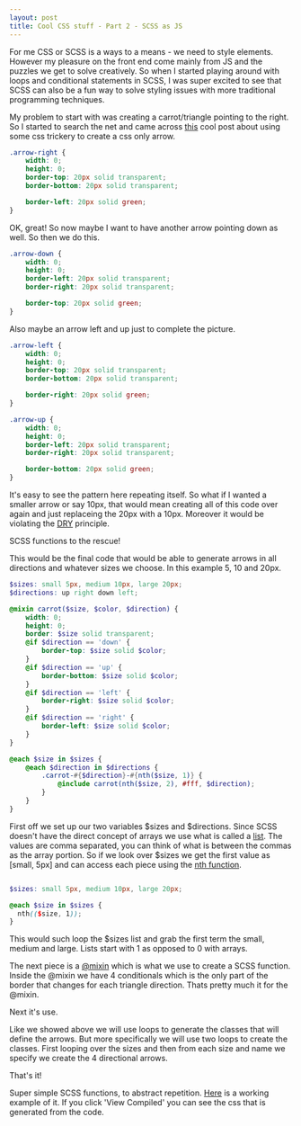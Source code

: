 ```yaml
---
layout: post
title: Cool CSS stuff - Part 2 - SCSS as JS
---
```


For me CSS or SCSS is a ways to a means - we need to style elements. However my pleasure on the front end come mainly from JS and the puzzles we get to solve creatively. So when I started playing around with loops and conditional statements in SCSS, I was super excited to see that SCSS can also be a fun way to solve styling issues with more traditional programming techniques.

My problem to start with was creating a carrot/triangle pointing to the right. So I started to search the net and came across [this](https://css-tricks.com/snippets/css/css-triangle/) cool post about using some css trickery to create a css only arrow.

```css
.arrow-right {
    width: 0;
    height: 0;
    border-top: 20px solid transparent;
    border-bottom: 20px solid transparent;

    border-left: 20px solid green;
}
```

OK, great! So now maybe I want to have another arrow pointing down as well. So then we do this.

```css
.arrow-down {
    width: 0;
    height: 0;
    border-left: 20px solid transparent;
    border-right: 20px solid transparent;

    border-top: 20px solid green;
}
```

Also maybe an arrow left and up just to complete the picture.

```css
.arrow-left {
    width: 0;
    height: 0;
    border-top: 20px solid transparent;
    border-bottom: 20px solid transparent;

    border-right: 20px solid green;
}

.arrow-up {
    width: 0;
    height: 0;
    border-left: 20px solid transparent;
    border-right: 20px solid transparent;

    border-bottom: 20px solid green;
}
```

It's easy to see the pattern here repeating itself. So what if I wanted a smaller arrow or say 10px, that would mean creating all of this code over again and just replaceing the 20px with a 10px. Moreover it would be violating the [DRY](https://en.wikipedia.org/wiki/Don't_repeat_yourself) principle.

SCSS functions to the rescue!

This would be the final code that would be able to generate arrows in all directions and whatever sizes we choose. In this example 5, 10 and 20px.

```scss
$sizes: small 5px, medium 10px, large 20px;
$directions: up right down left;

@mixin carrot($size, $color, $direction) {
    width: 0;
    height: 0;
    border: $size solid transparent;
    @if $direction == 'down' {
        border-top: $size solid $color;
    }
    @if $direction == 'up' {
        border-bottom: $size solid $color;
    }
    @if $direction == 'left' {
        border-right: $size solid $color;
    }
    @if $direction == 'right' {
        border-left: $size solid $color;
    }
}

@each $size in $sizes {
    @each $direction in $directions {
        .carrot-#{$direction}-#{nth($size, 1)} {
            @include carrot(nth($size, 2), #fff, $direction);
        }
    }
}
```

First off we set up our two variables $sizes and $directions. Since SCSS doesn't have the direct concept of arrays we use what is called a [list](http://sass-lang.com/documentation/file.SASS_REFERENCE.html#lists). The values are comma separated, you can think of what is between the commas as the array portion. So if we look over \$sizes we get the first value as [small, 5px] and can access each piece using the [nth function](http://sass-lang.com/documentation/Sass/Script/Functions.html#nth-instance_method).

```scss

$sizes: small 5px, medium 10px, large 20px;

@each $size in $sizes {
  nth(($size, 1));
}

```

This would such loop the \$sizes list and grab the first term the small, medium and large. Lists start with 1 as opposed to 0 with arrays.

The next piece is a [@mixin](http://sass-lang.com/documentation/file.SASS_REFERENCE.html#mixins) which is what we use to create a SCSS function. Inside the @mixin we have 4 conditionals which is the only part of the border that changes for each triangle direction. Thats pretty much it for the @mixin.

Next it's use.

Like we showed above we will use loops to generate the classes that will define the arrows. But more specifically we will use two loops to create the classes. First looping over the sizes and then from each size and name we specify we create the 4 directional arrows.

That's it!

Super simple SCSS functions, to abstract repetition. [Here](http://codepen.io/stenmuchow/pen/EjoLjx?editors=010) is a working example of it. If you click 'View Compiled' you can see the css that is generated from the code.
